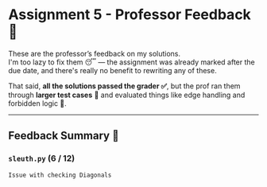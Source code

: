 # Assignment 5 - Professor Feedback 💬

These are the professor’s feedback on my solutions.  
I'm too lazy to fix them 😴 — the assignment was already marked after the due date, and there's really no benefit to rewriting any of these.

That said, **all the solutions passed the grader ✅**, but the prof ran them through **larger test cases** 🧪 and evaluated things like edge handling and forbidden logic 🚫.

---

## Feedback Summary 📄

### `sleuth.py` (6 / 12)

```text
Issue with checking Diagonals
```
